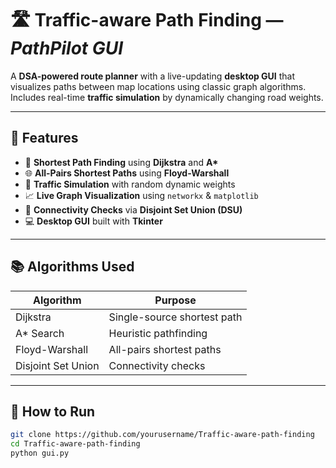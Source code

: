 # 🛣️ Traffic-aware Path Finding — *PathPilot GUI*

A **DSA-powered route planner** with a live-updating **desktop GUI** that visualizes paths between map locations using classic graph algorithms. Includes real-time **traffic simulation** by dynamically changing road weights.

---

## 🔧 Features

- 🧭 **Shortest Path Finding** using **Dijkstra** and **A\***  
- 🌐 **All-Pairs Shortest Paths** using **Floyd-Warshall**  
- 🚦 **Traffic Simulation** with random dynamic weights  
- 📈 **Live Graph Visualization** using `networkx` & `matplotlib`  
- 🧩 **Connectivity Checks** via **Disjoint Set Union (DSU)**  
- 💻 **Desktop GUI** built with **Tkinter**

---

## 📚 Algorithms Used

| Algorithm           | Purpose                        |
|---------------------|--------------------------------|
| Dijkstra            | Single-source shortest path    |
| A* Search           | Heuristic pathfinding          |
| Floyd-Warshall      | All-pairs shortest paths       |
| Disjoint Set Union  | Connectivity checks            |

---

## 🚀 How to Run

```bash
git clone https://github.com/yourusername/Traffic-aware-path-finding
cd Traffic-aware-path-finding
python gui.py
